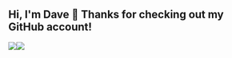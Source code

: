 ## Hi, I'm Dave 👋 Thanks for checking out my GitHub account!

<div style="display: flex; flex-direction: row;">
 <img class="img" src="https://github-readme-stats.vercel.app/api?username=mckinnondave&show_icons=true&theme=radical" />
 <img class="img" src="https://github-readme-stats.vercel.app/api/top-langs/?username=mckinnondave&theme=radical&layout=compact" />
</div>

<!--
**mckinnondave/mckinnondave** is a ✨ _special_ ✨ repository because its `README.md` (this file) appears on your GitHub profile.

Here are some ideas to get you started:

- 🔭 I’m currently working on ...
- 🌱 I’m currently learning ...
- 👯 I’m looking to collaborate on ...
- 🤔 I’m looking for help with ...
- 💬 Ask me about ...
- 📫 How to reach me: ...
- 😄 Pronouns: ...
- ⚡ Fun fact: ...
-->
